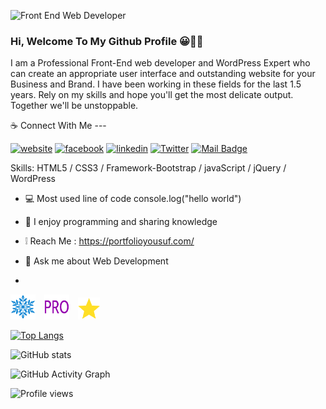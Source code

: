 

![Front End Web Developer](https://scontent.fdac14-1.fna.fbcdn.net/v/t39.30808-6/247981265_292431946082425_5517745048174941980_n.jpg?_nc_cat=103&_nc_rgb565=1&ccb=1-5&_nc_sid=730e14&_nc_ohc=hZfx0NH2jPAAX_MEJdZ&tn=ovWIVYBeWAe14G5o&_nc_ht=scontent.fdac14-1.fna&oh=3a56bba0e41e8a8da1c172072ada92a1&oe=61A7CF95)
### Hi,  Welcome To My Github Profile 😀🙂🖤

I am a Professional Front-End web developer and WordPress Expert who can create an appropriate user interface and outstanding website for your Business and Brand. I have been working in these fields for the last 1.5 years.
Rely on my skills and hope you'll get the most delicate output. Together we'll be unstoppable.



☕ Connect With Me ---

 [<img src='https://images.squarespace-cdn.com/content/v1/533361cce4b0f4b356806ce8/1421530766959-AODZLBM9HL4JWQCXDGOP/Resume+Icon.png?format=750w' alt='website' height='40'>](http://portfolioyousuf.com/) [<img src='https://camo.githubusercontent.com/2d1ffa69dd491ebeca01b2098cf8233dd09950ff5895abccd5b455ca442abc59/68747470733a2f2f696d672e736869656c64732e696f2f62616467652f46616365626f6f6b2d3138373746323f7374796c653d666f722d7468652d6261646765266c6f676f3d66616365626f6f6b266c6f676f436f6c6f723d7768697465' alt='facebook' height='40'>](https://www.facebook.com/yousufj95/)  [<img src='https://camo.githubusercontent.com/a80d00f23720d0bc9f55481cfcd77ab79e141606829cf16ec43f8cacc7741e46/68747470733a2f2f696d672e736869656c64732e696f2f62616467652f4c696e6b6564496e2d3030373742353f7374796c653d666f722d7468652d6261646765266c6f676f3d6c696e6b6564696e266c6f676f436f6c6f723d7768697465' alt='linkedin' height='40'>](https://www.linkedin.com/in/https://www.linkedin.com//)  [<img src='https://camo.githubusercontent.com/5d03c86f6a75f7cbe80d135d9162fbf6dc46a31253cf30a8e9bb8279b4d574d3/68747470733a2f2f696d672e736869656c64732e696f2f62616467652f547769747465722d3144413146323f7374796c653d666f722d7468652d6261646765266c6f676f3d74776974746572266c6f676f436f6c6f723d7768697465' alt='Twitter' height='40'>](https://twitter.com/JamilYousufj95/) 
<a href="mailto:yousufj95@gmail.com"><img src="https://camo.githubusercontent.com/571384769c09e0c66b45e39b5be70f68f552db3e2b2311bc2064f0d4a9f5983b/68747470733a2f2f696d672e736869656c64732e696f2f62616467652f476d61696c2d4431343833363f7374796c653d666f722d7468652d6261646765266c6f676f3d676d61696c266c6f676f436f6c6f723d7768697465"   height='40' alt="Mail Badge" data-canonical-src="https://img.shields.io/badge/Gmail-D14836?style=for-the-badge&amp;logo=gmail&amp;logoColor=white" style="max-width: 100%;"></a>

Skills: HTML5 / CSS3 / Framework-Bootstrap / javaScript / jQuery / WordPress 


- 💻 Most used line of code console.log("hello world")
- 🖤 I enjoy programming and sharing knowledge
- ❕  Reach Me : https://portfolioyousuf.com/
- 💬 Ask me about Web Development 

 
-


<a href='https://archiveprogram.github.com/'><img src='https://raw.githubusercontent.com/acervenky/animated-github-badges/master/assets/acbadge.gif' width='40' height='40'></a> <a href='https://github.com/pricing'><img src='https://raw.githubusercontent.com/acervenky/animated-github-badges/master/assets/pro.gif' width='40' height='40'></a> <a href='https://stars.github.com/'><img src='https://raw.githubusercontent.com/acervenky/animated-github-badges/master/assets/starbadge.gif' width='35' height='35'></a> 

[![Top Langs](https://github-readme-stats.vercel.app/api/top-langs/?username=yousufj960)](https://github.com/anuraghazra/github-readme-stats)

![GitHub stats](https://github-readme-stats.vercel.app/api?username=yousufj960&show_icons=true&count_private=true)  

![GitHub Activity Graph](https://activity-graph.herokuapp.com/graph?username=yousufj960)  

![Profile views](https://gpvc.arturio.dev/yousufj960)  

